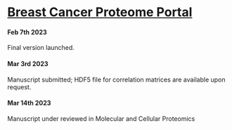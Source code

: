 # [Breast Cancer Proteome Portal](http://breastcancerproteome.org)
#### Feb 7th 2023
Final version launched.
#### Mar 3rd 2023
Manuscript submitted; HDF5 file for correlation matrices are available upon request.
#### Mar 14th 2023
Manuscript under reviewed in Molecular and Cellular Proteomics
